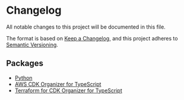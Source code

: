 # Changelog

All notable changes to this project will be documented in this file.

The format is based on [Keep a Changelog](https://keepachangelog.com/en/1.0.0/),
and this project adheres to [Semantic Versioning](https://semver.org/spec/v2.0.0.html).

## Packages

- [Python](packages/python/CHANGELOG.md)
- [AWS CDK Organizer for TypeScript](packages/typescript/aws/CHANGELOG.md)
- [Terraform for CDK Organizer for TypeScript](packages/typescript/terraform/CHANGELOG.md)

